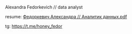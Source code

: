 Alexandra Fedorkevich // data analyst

resume: [Федоркевич Александра // Аналитик данных.pdf](https://github.com/user-attachments/files/16698316/default.pdf)

tg: https://t.me/honey_fedor





<!---
AlexandraFedorkevich/AlexandraFedorkevich is a ✨ special ✨ repository because its `README.md` (this file) appears on your GitHub profile.
You can click the Preview link to take a look at your changes.
--->
